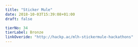 ```yaml
---
title: "Sticker Mule"
date: 2018-10-03T15:39:08+01:00
draft: false

tierNo: 34
tierLabel: Bronze
linkOveride: "http://hackp.ac/mlh-stickermule-hackathons"
---
```


